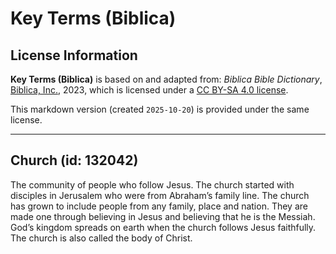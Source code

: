 # Key Terms (Biblica)

## License Information

**Key Terms (Biblica)** is based on and adapted from: _Biblica Bible Dictionary_, [Biblica, Inc.](https://www.biblica.com/), 2023, which is licensed under a [CC BY-SA 4.0 license](https://creativecommons.org/licenses/by-sa/4.0/legalcode.en).

This markdown version (created `2025-10-20`) is provided under the same license.



--------------------------------

## Church (id: 132042)

The community of people who follow Jesus. The church started with disciples in Jerusalem who were from Abraham’s family line. The church has grown to include people from any family, place and nation. They are made one through believing in Jesus and believing that he is the Messiah. God’s kingdom spreads on earth when the church follows Jesus faithfully. The church is also called the body of Christ.


